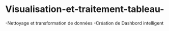 # Visualisation-et-traitement-tableau-


-Nettoyage et transformation de données
-Création de Dashbord intelligent
